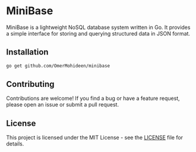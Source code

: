 # MiniBase

MiniBase is a lightweight NoSQL database system written in Go. It provides a simple interface for storing and querying structured data in JSON format.

## Installation

```bash
go get github.com/OmerMohideen/minibase
```

## Contributing

Contributions are welcome! If you find a bug or have a feature request, please open an issue or submit a pull request.

## License

This project is licensed under the MIT License - see the [LICENSE](LICENSE) file for details.